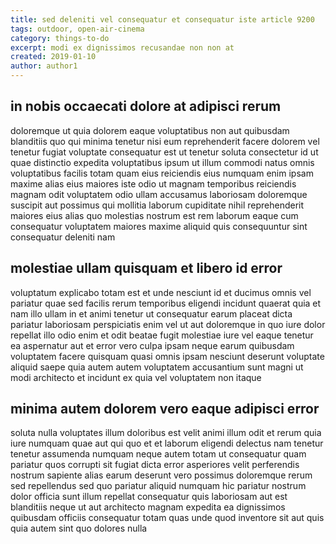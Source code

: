 ```yaml
---
title: sed deleniti vel consequatur et consequatur iste article 9200
tags: outdoor, open-air-cinema
category: things-to-do
excerpt: modi ex dignissimos recusandae non non at
created: 2019-01-10
author: author1
---
```


## in nobis occaecati dolore at adipisci rerum

doloremque ut quia dolorem eaque voluptatibus non aut quibusdam blanditiis quo qui minima tenetur nisi eum reprehenderit facere dolorem vel tenetur fugiat voluptate consequatur est ut tenetur soluta consectetur id ut quae distinctio expedita voluptatibus ipsum ut illum commodi natus omnis voluptatibus facilis totam quam eius reiciendis eius numquam enim ipsam maxime alias eius maiores iste odio ut magnam temporibus reiciendis magnam odit voluptatem odio ullam accusamus laboriosam doloremque suscipit aut possimus qui mollitia laborum cupiditate nihil reprehenderit maiores eius alias quo molestias nostrum est rem laborum eaque cum consequatur voluptatem maiores maxime aliquid quis consequuntur sint consequatur deleniti nam

## molestiae ullam quisquam et libero id error

voluptatum explicabo totam est et unde nesciunt id et ducimus omnis vel pariatur quae sed facilis rerum temporibus eligendi incidunt quaerat quia et nam illo ullam in et animi tenetur ut consequatur earum placeat dicta pariatur laboriosam perspiciatis enim vel ut aut doloremque in quo iure dolor repellat illo odio enim et odit beatae fugit molestiae iure vel eaque tenetur ea aspernatur aut et error vero culpa ipsam neque earum quibusdam voluptatem facere quisquam quasi omnis ipsam nesciunt deserunt voluptate aliquid saepe quia autem autem voluptatem accusantium sunt magni ut modi architecto et incidunt ex quia vel voluptatem non itaque

## minima autem dolorem vero eaque adipisci error

soluta nulla voluptates illum doloribus est velit animi illum odit et rerum quia iure numquam quae aut qui quo et et laborum eligendi delectus nam tenetur tenetur assumenda numquam neque autem totam ut consequatur quam pariatur quos corrupti sit fugiat dicta error asperiores velit perferendis nostrum sapiente alias earum deserunt vero possimus doloremque rerum sed repellendus sed quo pariatur aliquid numquam hic pariatur nostrum dolor officia sunt illum repellat consequatur quis laboriosam aut est blanditiis neque ut aut architecto magnam expedita ea dignissimos quibusdam officiis consequatur totam quas unde quod inventore sit aut quis quia autem sint quo dolores nulla
